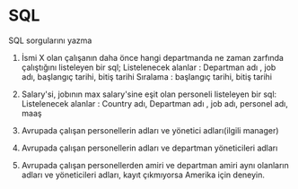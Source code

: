 # SQL
SQL sorgularını yazma


1. İsmi X olan çalışanın daha önce hangi departmanda ne zaman zarfında çalıştığını listeleyen bir sql;
Listelenecek alanlar : Departman adı , job adı, başlangıç tarihi, bitiş tarihi
Sıralama : başlangıç tarihi, bitiş tarihi

2. Salary'si, jobının max salary'sine eşit olan personeli listeleyen bir sql:
Listelenecek alanlar : Country adı, Departman adı , job adı, personel adı, maaş

3. Avrupada çalışan personellerin adları ve yönetici adları(ilgili manager)

4. Avrupada çalışan personellerin adları ve departman yöneticileri adları

5. Avrupada çalışan personellerden amiri ve departman amiri aynı olanların adları ve yöneticileri adları, kayıt çıkmıyorsa Amerika için deneyin.
